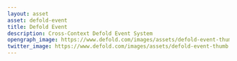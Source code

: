 ```yaml
---
layout: asset
asset: defold-event
title: Defold Event
description: Cross-Context Defold Event System
opengraph_image: https://www.defold.com/images/assets/defold-event-thumb.png
twitter_image: https://www.defold.com/images/assets/defold-event-thumb.png
---
```

